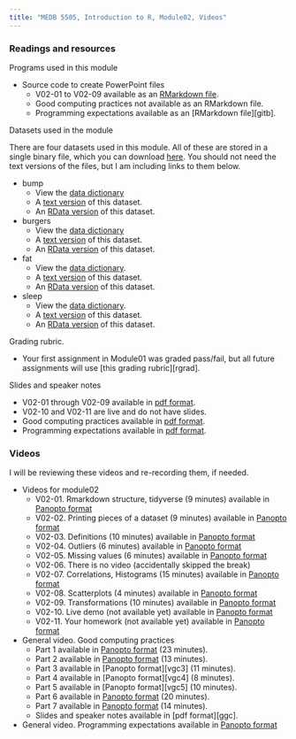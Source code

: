 ```yaml
---
title: "MEDB 5505, Introduction to R, Module02, Videos"
---
```


### Readings and resources

Programs used in this module

+ Source code to create PowerPoint files
  + V02-01 to V02-09 available as an [RMarkdown file][gita].
  + Good computing practices not available as an RMarkdown file.
  + Programming expectations available as an [RMarkdown file][gitb].

Datasets used in the module

There are four datasets used in this module. All of these are stored in a single binary file, which you can download [here][git3]. You should not need the text versions of the files, but I am including links to them below.

+ bump
  + View the [data dictionary][git1]
  + A [text version][git2] of this dataset.
  + An [RData version][git3] of this dataset.
+ burgers
  + View the [data dictionary][git9]
  + A [text version][gita] of this dataset.
  + An [RData version][git3] of this dataset.
+ fat
  + View the [data dictionary][git4].
  + A [text version][git5] of this dataset.
  + An [RData version][git3] of this dataset.
+ sleep
  + View the [data dictionary][git6].
  + A [text version][git7] of this dataset.
  + An [RData version][git8] of this dataset.

Grading rubric.

+ Your first assignment in Module01 was graded pass/fail, but all future assignments will use [this grading rubric][rgrad].

Slides and speaker notes

+ V02-01 through V02-09 available in [pdf format][g0201].
+ V02-10 and V02-11 are live and do not have slides.
+ Good computing practices available in [pdf format][gen1].
+ Programming expectations available in [pdf format][gen2].

### Videos

I will be reviewing these videos and re-recording them, if needed.

+ Videos for module02
  + V02-01. Rmarkdown structure, tidyverse (9 minutes) available in [Panopto format][v0201]
  + V02-02. Printing pieces of a dataset (9 minutes) available in [Panopto format][v0202]
  + V02-03. Definitions (10 minutes) available in [Panopto format][v0203]
  + V02-04. Outliers (6 minutes) available in [Panopto format][v0204]
  + V02-05. Missing values (6 minutes) available in [Panopto format][v0205]
  + V02-06. There is no video (accidentally skipped the break)
  + V02-07. Correlations, Histograms (15 minutes) available in [Panopto format][v0207]
  + V02-08. Scatterplots (4 minutes) available in [Panopto format][v0208]
  + V02-09. Transformations (10 minutes) available in [Panopto format][v0209] 
  + V02-10. Live demo (not available yet) available in [Panopto format][v0210]
  + V02-11. Your homework (not available yet) available in [Panopto format][v0211]
+ General video. Good computing practices
  + Part 1 available in [Panopto format][vgc1] (23 minutes).
  + Part 2 available in [Panopto format][vgc2] (13 minutes).
  + Part 3 available in [Panopto format][vgc3] (11 minutes).
  + Part 4 available in [Panopto format][vgc4] (8 minutes).
  + Part 5 available in [Panopto format][vgc5] (10 minutes).
  + Part 6 available in [Panopto format][vgc6] (20 minutes).
  + Part 7 available in [Panopto format][vgc7] (14 minutes).
  + Slides and speaker notes available in [pdf format][ggc].
+ General video. Programming expectations available in [Panopto format][vgc8]

[g0201]: https://github.com/pmean/classes/blob/master/introduction-to-r/results/v02-slides-and-speaker-notes.pdf
[gen1]: https://github.com/pmean/classes/blob/master/software-engineering/results/good%20enough%20practices.pdf
[gen2]: https://github.com/pmean/classes/blob/master/software-engineering/results/programming-expectations.pdf

[v0201]: https://umsystem.hosted.panopto.com/Panopto/Pages/Viewer.aspx?id=16bf5ca4-290c-4ede-844a-ae41017634d5
[v0202]: https://umsystem.hosted.panopto.com/Panopto/Pages/Viewer.aspx?id=87df414d-04c3-465e-8668-ae410178cfc3
[v0203]: https://umsystem.hosted.panopto.com/Panopto/Pages/Viewer.aspx?id=f6642b64-f37c-4fdd-88f3-ae41017c5d02
[v0204]: https://umsystem.hosted.panopto.com/Panopto/Pages/Viewer.aspx?id=9cb2620b-672f-4f1a-a0b1-ae41017f42b0
[v0205]: https://umsystem.hosted.panopto.com/Panopto/Pages/Viewer.aspx?id=346085af-12b2-4176-b188-ae410184a133

[v0207]: https://umsystem.hosted.panopto.com/Panopto/Pages/Viewer.aspx?id=bd0f3bcc-09cd-4961-8bc3-ae4101871cd4
[v0208]: https://umsystem.hosted.panopto.com/Panopto/Pages/Viewer.aspx?id=1b3fccac-464d-4760-9d56-ae4200000672
[v0209]: https://umsystem.hosted.panopto.com/Panopto/Pages/Viewer.aspx?id=dd75d206-d346-46fe-aa45-ae430157c8de
[v0210]: https://umsystem.hosted.panopto.com/Panopto/Pages/Viewer.aspx?id=328e2247-8a23-4260-87c0-ae4301667252
[v0211]: https://umsystem.hosted.panopto.com/Panopto/Pages/Viewer.aspx?id=1cc06762-70a5-4744-8837-ae430170e38f

[vgc1]: https://umsystem.hosted.panopto.com/Panopto/Pages/Viewer.aspx?id=55cf0d09-3647-4135-8354-ab1901530b60
[vgc2]: https://umsystem.hosted.panopto.com/Panopto/Pages/Viewer.aspx?id=c4813050-49b8-4ff3-a649-ab190159a79c
[vcg3]: https://umsystem.hosted.panopto.com/Panopto/Pages/Viewer.aspx?id=88c130ee-7317-490f-b6af-ab19015daa71
[vcg4]: https://umsystem.hosted.panopto.com/Panopto/Pages/Viewer.aspx?id=4fb06e69-fb02-429b-bb08-ab1901610c71
[vcg5]: https://umsystem.hosted.panopto.com/Panopto/Pages/Viewer.aspx?id=ddc5da52-8300-4f12-996e-ab1901641800
[vgc6]: https://umsystem.hosted.panopto.com/Panopto/Pages/Viewer.aspx?id=681ca99d-55bf-4c7c-a1e4-ab190167c797
[vgc7]: https://umsystem.hosted.panopto.com/Panopto/Pages/Viewer.aspx?id=31ad3ca7-2db7-4d1d-a5a8-ab19016db1c6

[vgc8]: https://umsystem.hosted.panopto.com/Panopto/Pages/Viewer.aspx?id=0456a50d-1b7e-4244-8acb-ae43015af7ee

[rcomp]: https://github.com/pmean/classes/blob/master/software-engineering/src/gcp-v01-reproducible-research.Rmd
[scomp]: https://github.com/pmean/classes/blob/master/software-engineering/results/reproducible-research.pdf

[git1]: https://github.com/pmean/classes/blob/master/introduction-to-r/data/airline-data-dictionary.yaml
[git2]: https://github.com/pmean/classes/blob/master/introduction-to-r/data/airline-bumping-2017.txt
[git3]: https://github.com/pmean/classes/blob/master/introduction-to-r/data/module02-datasets.RData
[git4]: https://github.com/pmean/classes/blob/master/introduction-to-r/data/fat-data-dictionary.yaml
[git5]: https://github.com/pmean/classes/blob/master/introduction-to-r/data/fat.txt
[git6]: https://github.com/pmean/classes/blob/master/introduction-to-r/data/sleep.txt
[git7]: https://github.com/pmean/classes/blob/master/introduction-to-r/data/sleep-data-dictionary.yaml
[git8]: https://github.com/pmean/classes/blob/master/introduction-to-r/data/module02-datasets.RData
[git9]: https://github.com/pmean/classes/blob/master/introduction-to-r/data/burgers-data-dictionary.yaml
[gita]: https://github.com/pmean/classes/blob/master/introduction-to-r/data/burgers.txt

[gitc]: https://github.com/pmean/classes/blob/master/introduction-to-r/src/v02-slides-and-speaker-notes.Rmd
[gitd]: https://github.com/pmean/classes/blob/master/software-engineering/src/programming-expectations.md
